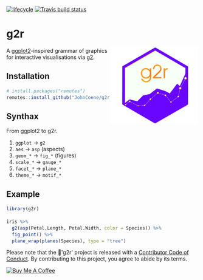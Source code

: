 [![lifecycle](https://img.shields.io/badge/lifecycle-experimental-orange.svg)](https://www.tidyverse.org/lifecycle/#experimental) [![Travis build status](https://travis-ci.org/JohnCoene/g2r.svg?branch=master)](https://travis-ci.org/JohnCoene/g2r)

# g2r

<img src="./man/figures/logo.png" align="right" height="200px"/>

A [ggplot2](https://ggplot2.tidyverse.org/)-inspired grammar of graphics for interactive visualisations via [g2](https://antv.alipay.com/zh-cn/g2/3.x/).

## Installation

``` r
# install.packages("remotes")
remotes::install_github("JohnCoene/g2r")
```

## Synthax

From ggplot2 to g2r.

1. `ggplot` -> `g2`
2. `aes` -> `asp` (aspects)
3. `geom_*` -> `fig_*` (figures)
4. `scale_*` -> `gauge_*`
5. `facet_*` -> `plane_*`
6. `theme_*` -> `motif_*`

## Example

``` r
library(g2r)

iris %>%
  g2(asp(Petal.Length, Petal.Width, color = Species)) %>% 
  fig_point() %>%
  plane_wrap(planes(Species), type = "tree")
```

Please note that the 'g2r' project is released with a [Contributor Code of Conduct](CODE_OF_CONDUCT.md). By contributing to this project, you agree to abide by its terms.

<a href="https://www.buymeacoffee.com/JohnCoene" target="_blank"><img src="https://www.buymeacoffee.com/assets/img/custom_images/black_img.png" alt="Buy Me A Coffee" style="height: auto !important;width: auto !important;" ></a>
